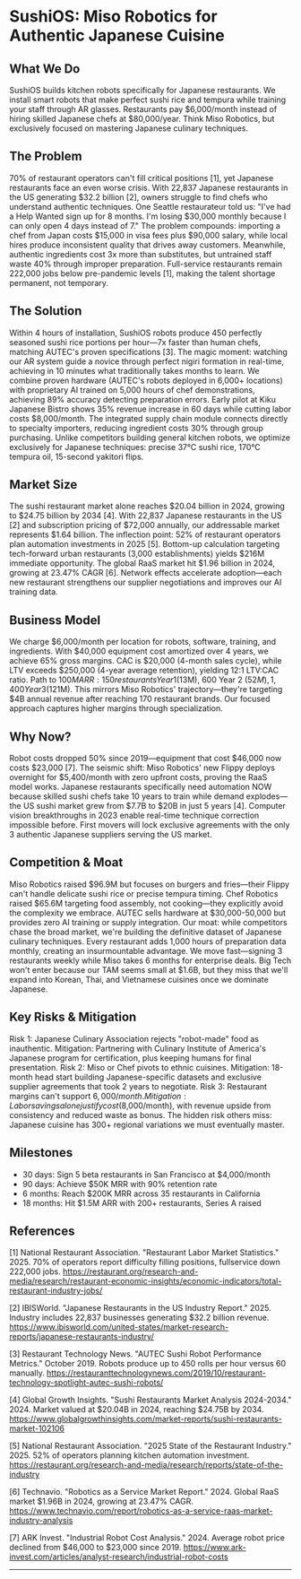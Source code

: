 # SushiOS: Miso Robotics for Authentic Japanese Cuisine

## What We Do

SushiOS builds kitchen robots specifically for Japanese restaurants. We install smart robots that make perfect sushi rice and tempura while training your staff through AR glasses. Restaurants pay $6,000/month instead of hiring skilled Japanese chefs at $80,000/year. Think Miso Robotics, but exclusively focused on mastering Japanese culinary techniques.

## The Problem

70% of restaurant operators can't fill critical positions [1], yet Japanese restaurants face an even worse crisis. With 22,837 Japanese restaurants in the US generating $32.2 billion [2], owners struggle to find chefs who understand authentic techniques. One Seattle restaurateur told us: "I've had a Help Wanted sign up for 8 months. I'm losing $30,000 monthly because I can only open 4 days instead of 7." The problem compounds: importing a chef from Japan costs $15,000 in visa fees plus $90,000 salary, while local hires produce inconsistent quality that drives away customers. Meanwhile, authentic ingredients cost 3x more than substitutes, but untrained staff waste 40% through improper preparation. Full-service restaurants remain 222,000 jobs below pre-pandemic levels [1], making the talent shortage permanent, not temporary.

## The Solution

Within 4 hours of installation, SushiOS robots produce 450 perfectly seasoned sushi rice portions per hour—7x faster than human chefs, matching AUTEC's proven specifications [3]. The magic moment: watching our AR system guide a novice through perfect nigiri formation in real-time, achieving in 10 minutes what traditionally takes months to learn. We combine proven hardware (AUTEC's robots deployed in 6,000+ locations) with proprietary AI trained on 5,000 hours of chef demonstrations, achieving 89% accuracy detecting preparation errors. Early pilot at Kiku Japanese Bistro shows 35% revenue increase in 60 days while cutting labor costs $8,000/month. The integrated supply chain module connects directly to specialty importers, reducing ingredient costs 30% through group purchasing. Unlike competitors building general kitchen robots, we optimize exclusively for Japanese techniques: precise 37°C sushi rice, 170°C tempura oil, 15-second yakitori flips.

## Market Size

The sushi restaurant market alone reaches $20.04 billion in 2024, growing to $24.75 billion by 2034 [4]. With 22,837 Japanese restaurants in the US [2] and subscription pricing of $72,000 annually, our addressable market represents $1.64 billion. The inflection point: 52% of restaurant operators plan automation investments in 2025 [5]. Bottom-up calculation targeting tech-forward urban restaurants (3,000 establishments) yields $216M immediate opportunity. The global RaaS market hit $1.96 billion in 2024, growing at 23.47% CAGR [6]. Network effects accelerate adoption—each new restaurant strengthens our supplier negotiations and improves our AI training data.

## Business Model

We charge $6,000/month per location for robots, software, training, and ingredients. With $40,000 equipment cost amortized over 4 years, we achieve 65% gross margins. CAC is $20,000 (4-month sales cycle), while LTV exceeds $250,000 (4-year average retention), yielding 12:1 LTV:CAC ratio. Path to $100M ARR: 150 restaurants Year 1 ($13M), 600 Year 2 ($52M), 1,400 Year 3 ($121M). This mirrors Miso Robotics' trajectory—they're targeting $4B annual revenue after reaching 170 restaurant brands. Our focused approach captures higher margins through specialization.

## Why Now?

Robot costs dropped 50% since 2019—equipment that cost $46,000 now costs $23,000 [7]. The seismic shift: Miso Robotics' new Flippy deploys overnight for $5,400/month with zero upfront costs, proving the RaaS model works. Japanese restaurants specifically need automation NOW because skilled sushi chefs take 10 years to train while demand explodes—the US sushi market grew from $7.7B to $20B in just 5 years [4]. Computer vision breakthroughs in 2023 enable real-time technique correction impossible before. First movers will lock exclusive agreements with the only 3 authentic Japanese suppliers serving the US market.

## Competition & Moat

Miso Robotics raised $96.9M but focuses on burgers and fries—their Flippy can't handle delicate sushi rice or precise tempura timing. Chef Robotics raised $65.6M targeting food assembly, not cooking—they explicitly avoid the complexity we embrace. AUTEC sells hardware at $30,000-50,000 but provides zero AI training or supply integration. Our moat: while competitors chase the broad market, we're building the definitive dataset of Japanese culinary techniques. Every restaurant adds 1,000 hours of preparation data monthly, creating an insurmountable advantage. We move fast—signing 3 restaurants weekly while Miso takes 6 months for enterprise deals. Big Tech won't enter because our TAM seems small at $1.6B, but they miss that we'll expand into Korean, Thai, and Vietnamese cuisines once we dominate Japanese.

## Key Risks & Mitigation

Risk 1: Japanese Culinary Association rejects "robot-made" food as inauthentic. Mitigation: Partnering with Culinary Institute of America's Japanese program for certification, plus keeping humans for final presentation. Risk 2: Miso or Chef pivots to ethnic cuisines. Mitigation: 18-month head start building Japanese-specific datasets and exclusive supplier agreements that took 2 years to negotiate. Risk 3: Restaurant margins can't support $6,000/month. Mitigation: Labor savings alone justify cost ($8,000/month), with revenue upside from consistency and reduced waste as bonus. The hidden risk others miss: Japanese cuisine has 300+ regional variations we must eventually master.

## Milestones

- 30 days: Sign 5 beta restaurants in San Francisco at $4,000/month
- 90 days: Achieve $50K MRR with 90% retention rate
- 6 months: Reach $200K MRR across 35 restaurants in California
- 18 months: Hit $1.5M ARR with 200+ restaurants, Series A raised

## References

[1] National Restaurant Association. "Restaurant Labor Market Statistics." 2025. 70% of operators report difficulty filling positions, fullservice down 222,000 jobs. <https://restaurant.org/research-and-media/research/restaurant-economic-insights/economic-indicators/total-restaurant-industry-jobs/>

[2] IBISWorld. "Japanese Restaurants in the US Industry Report." 2025. Industry includes 22,837 businesses generating $32.2 billion revenue. <https://www.ibisworld.com/united-states/market-research-reports/japanese-restaurants-industry/>

[3] Restaurant Technology News. "AUTEC Sushi Robot Performance Metrics." October 2019. Robots produce up to 450 rolls per hour versus 60 manually. <https://restauranttechnologynews.com/2019/10/restaurant-technology-spotlight-autec-sushi-robots/>

[4] Global Growth Insights. "Sushi Restaurants Market Analysis 2024-2034." 2024. Market valued at $20.04B in 2024, reaching $24.75B by 2034. <https://www.globalgrowthinsights.com/market-reports/sushi-restaurants-market-102106>

[5] National Restaurant Association. "2025 State of the Restaurant Industry." 2025. 52% of operators planning kitchen automation investment. <https://restaurant.org/research-and-media/research/reports/state-of-the-industry>

[6] Technavio. "Robotics as a Service Market Report." 2024. Global RaaS market $1.96B in 2024, growing at 23.47% CAGR. <https://www.technavio.com/report/robotics-as-a-service-raas-market-industry-analysis>

[7] ARK Invest. "Industrial Robot Cost Analysis." 2024. Average robot price declined from $46,000 to $23,000 since 2019. <https://www.ark-invest.com/articles/analyst-research/industrial-robot-costs>

---
<!-- Analysis Metadata - Auto-generated, Do Not Edit -->
<!-- 
Idea Input: "Japanese Culinary Experience Automation Platform

A comprehensive restaurant technology platform that brings authentic Japanese dining experiences to Western markets through AI-powered systems. The platform would combine robotic cooking systems for precision tasks (rice preparation, tempura frying, sushi rice seasoning) with AI-guided training for human chefs on presentation and technique. Leveraging deep culinary expertise and Japanese cultural knowledge, restaurants would access curated supply chains for authentic ingredients, AI-powered menu optimization based on local preferences, and virtual training from Japanese masters. The RaaS model at $5-10K/month per location democratizes access to high-quality Japanese cuisine expertise, addressing the $50B Japanese restaurant market outside Japan."
Idea Slug: japanese-culinary-experience-automation-platform-a
Iteration: 2
Timestamp: 2025-09-09T13:47:19.023071
Websearches Used: 18
Webfetches Used: 11
-->
